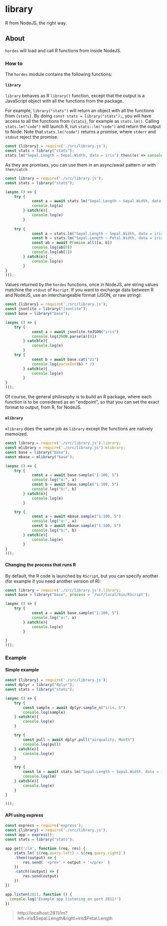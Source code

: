 # library

R from NodeJS, the right way.

## About

`hordes` will load and call R functions from inside NodeJS.

### How to 

The `hordes` module contains the following functions:

#### `library`

`library` behaves as R `library()` function, except that the output is a JavaScript object with all the functions from the package. 

For example, `library("stats")` will return an object with all the functions from `{stats}`. 
By doing `const stats = library("stats");`, you will have access to all the functions from `{stats}`, for example as `stats.lm()`. 
Calling `stats.lm("code")` will launch R, run `stats::lm("code")` and return the output to Node. 
Note that `stats.lm("code")` returns a promise, where `stderr` and `stdout` reject the promise.  

``` javascript 
const {library} = require('./src/library.js');
const stats = library("stats");
stats.lm("Sepal.Length ~ Sepal.Width, data = iris").then((e) => console.log(e))
```

As they are promises, you can use them in an async/await pattern or with `then/catch`

``` javascript
const library = require('./src/library.js');
const stats = library("stats");

(async () => {
    try {
            const a = await stats.lm("Sepal.Length ~ Sepal.Width, data = iris")
            console.log(a)
        } catch(e){
            console.log(e)
        }
    
    try {
            const a = stats.lm("Sepal.Length ~ Sepal.Width, data = iris")
            const b = stats.lm("Sepal.Length ~ Petal.Width, data = iris")
            const ab = await Promise.all([a, b])
            console.log(ab[0])
            console.log(ab[1])
        } catch(e){
            console.log(e)
        }
}
)();
```

Values returned by the `hordes` functions, once in NodeJS, are string values matchine the `stdout` of `Rscript`.
If you want to exchange data between R and NodeJS, use an interchangeable format (JSON, or raw string):

``` javascript
const {library} = require('./src/library.js');
const jsonlite = library("jsonlite");
const base = library("base");

(async () => {
    try {
            const a = await jsonlite.toJSON("iris")
            console.log(JSON.parse(a)[0])
        } catch(e){
            console.log(e)
        }
    try {
            const b = await base.cat("21")
            console.log(parseInt(b) * 2)
        } catch(e){
            console.log(e)
        }
}
)();
```

Of course, the general philosophy is to build an R package, where each function is to be considered as an "endpoint", so that you can set the exact format to output, from R, for NodeJS. 


#### `mlibrary`

`mlibrary` does the same job as `library` except the functions are natively memoized. 

``` javascript
const library = require('./src/library.js').library;
const mlibrary = require('./src/library.js').mlibrary;
const base = library("base");
const mbase = mlibrary("base");

(async () => {
    try {
            const a = await base.sample("1:100, 5")
            console.log("a:", a)
            const b = await base.sample("1:100, 5")
            console.log("b:", b)
        } catch(e){
            console.log(e)
        }

    try {
            const a = await mbase.sample("1:100, 5")
            console.log("a:", a)
            const b = await mbase.sample("1:100, 5")
            console.log("b:", b)
        } catch(e){
            console.log(e)
        }
}
)();
```

#### Changing the process that runs R

By default, the R code is launched by `RScript`, but you can specify another (for example if you need another version of R):

``` javascript
const library = require('./src/library.js').library;
const base = library("base", process = '/usr/local/bin/RScript');

(async () => {
    try {
            const a = await base.sample("1:100, 5")
            console.log("a:", a)
        } catch(e){
            console.log(e)
        }

}
)();
```

### Example

#### Simple example 

``` javascript 
const {library} = require('./src/library.js');
const dplyr = library("dplyr");
const stats = library("stats");

(async () => {
    try {
        const sample = await dplyr.sample_n("iris, 5")
        console.log(sample)
    } catch(e){
        console.log(e)
    }

    try {
        const pull = await dplyr.pull("airquality, Month")
        console.log(pull)
    } catch(e){
        console.log(e)
    }

    try {
        const lm = await stats.lm("Sepal.Length ~ Sepal.Width, data = iris")
        console.log(lm)
    } catch(e){
        console.log(e)
    }
}

)();
```

#### API using express

``` javascript
const express = require('express');
const {library} = require('./src/library.js');
const app = express();
const stats = library("stats");

app.get('/lm', function (req, res) {
    stats.lm(`${req.query.left} ~ ${req.query.right}`)
    .then((output) => {
        res.send( '<pre>' + output + '</pre>' )
    })
    .catch((output) => {
        res.send(output)
    })
})

app.listen(2811, function () {
  console.log('Example app listening on port 2811!')
})
```

> http://localhost:2811/lm?left=iris$Sepal.Length&right=iris$Petal.Length